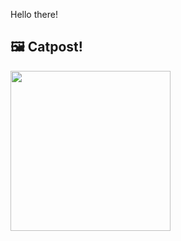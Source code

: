 Hello there!



## 🖼️ Catpost!

<sub>
    <img src="https://cdn2.thecatapi.com/images/a4s.jpg" height="256">
</sub>


